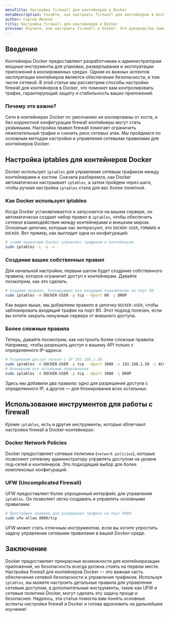 ```yaml
---
metaTitle: Настройка firewall для контейнеров в Docker
metaDescription: Узнайте, как настроить firewall для контейнеров в Docker - основные команды, возможности и примеры безопасного управления сетевым доступом
author: Сергей Иванов
title: Настройка firewall для контейнеров в Docker
preview: Изучите, как настроить firewall в Docker. Это руководство поможет вам управлять сетевым доступом контейнеров с помощью iptables и других инструментов
---
```


## Введение

Контейнеры Docker предоставляют разработчикам и администраторам мощные инструменты для упаковки, развертывания и эксплуатации приложений в изолированных средах. Одним из важных аспектов эксплуатации контейнеров является обеспечение безопасности, в том числе сетевой. В этой статье мы рассмотрим способы настройки firewall для контейнеров в Docker, что поможет вам контролировать трафик, гарантирующий защиту и стабильность ваших приложений.

### Почему это важно?

Сети в контейнерах Docker по умолчанию не изолированы от хоста, и без корректной конфигурации firewall контейнеры могут стать уязвимыми. Настройка правил firewall помогает ограничить нежелательный трафик и снизить риск сетевых атак. Мы пройдемся по основным методам настройки и управления сетевыми правилами для контейнеров Docker.

## Настройка iptables для контейнеров Docker

Docker использует `iptables` для управления сетевым трафиком между контейнерами и хостом. Сначала разберемся, как Docker автоматически настраивает `iptables`, а затем пройдем через шаги, чтобы ручная настройка `iptables` стала для вас более понятной.

### Как Docker использует iptables

Когда Docker устанавливается и запускается на вашем сервере, он автоматически создает набор правил в `iptables`, чтобы обеспечить сетевое взаимодействие между контейнерами и внешним миром. Основные цепочки, которые нас интересуют, это `DOCKER-USER`, `FORWARD` и `DOCKER`. Вот пример, как выглядит одна из конфигураций:

```bash
# этими правилами Docker управляет трафиком к контейнерам
sudo iptables -L -n -v
```

### Создание ваших собственных правил

Для начальной настройки, первым шагом будет создание собственного правила, которое ограничит доступ к контейнерам. Давайте посмотрим, как это сделать.

```bash
# Создаем правило, блокирующее все входящие подключение на порт 80
sudo iptables -A DOCKER-USER -p tcp --dport 80 -j DROP
```

Как видно выше, мы добавляем правило в цепочку `DOCKER-USER`, чтобы заблокировать входящий трафик на порт 80. Этот подход полезен, если вы хотите закрыть ненужные сервера от внешнего доступа.

### Более сложные правила

Теперь, давайте посмотрим, как настроить более сложные правила. Например, чтобы разрешить доступ к вашему API только с определенного IP-адреса:

```bash
# Разрешаем доступ только с IP 192.168.1.50
sudo iptables -A DOCKER-USER -p tcp --dport 3000 -s 192.168.1.50 -j ACCEPT
# Блокируем все остальные подключения
sudo iptables -A DOCKER-USER -p tcp --dport 3000 -j DROP
```

Здесь мы добавили два правила: одно для разрешения доступа с определенного IP, а другое — для блокирования всех остальных.

## Использование инструментов для работы с firewall

Кроме `iptables`, есть и другие инструменты, которые облегчают настройки firewall в Docker-контейнерах:

### Docker Network Policies

Docker предоставляет сетевые политики (`network policies`), которые позволяют сетевому администратору управлять доступом на уровне под-сетей и контейнеров. Это подходящий выбор для более комплексных конфигураций.

### UFW (Uncomplicated Firewall)

UFW предоставляет более упрощенный интерфейс для управления `iptables`. Он позволяет легко создавать и управлять основными правилами:

```bash
# Простейшее правило для разрешения трафика на порт 8080
sudo ufw allow 8080/tcp
```

UFW может стать отличным инструментом, если вы хотите упростить задачу управления сетевыми правилами в вашей Docker-среде.

## Заключение

Docker предоставляет прекрасные возможности для контейнеризации приложений, но безопасность всегда должна стоять на первом месте. Настройка firewall для контейнеров Docker — это важная часть обеспечения сетевой безопасности и управления трафиком. Используя `iptables`, вы можете настроить детальные правила для управления сетевым доступом, а дополнительные инструменты, такие как UFW и сетевые политики Docker, могут сделать эту задачу проще и безопаснее. Надеюсь, эта статья помогла вам понять основные аспекты настройки firewall в Docker и готова вдохновить на дальнейшее изучение!